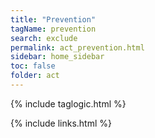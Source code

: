 ```yaml
---
title: "Prevention"
tagName: prevention
search: exclude
permalink: act_prevention.html
sidebar: home_sidebar
toc: false
folder: act
---
```



{% include taglogic.html %}

{% include links.html %}
